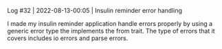 Log #32 | 2022-08-13-00:05 | Insulin reminder error handling

I made my insulin reminder application handle errors properly by using a generic error type the implements the from trait. The type of errors that it covers includes io errors and parse errors.
